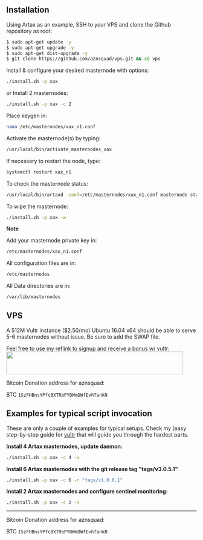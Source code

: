 ## Installation

Using Artax as an example, SSH to your VPS and clone the Github repository as root:

```bash
$ sudo apt-get update -y
$ sudo apt-get upgrade -y
$ sudo apt-get dist-upgrade -y
$ git clone https://github.com/aznsquad/vps.git && cd vps
```

Install & configure your desired masternode with options:

```bash
./install.sh -p xax
```

or Install 2 masternodes:
```bash
./install.sh -p xax -c 2
```

Place keygen in:
```bash
nano /etc/masternodes/xax_n1.conf
```

Activate the masternode(s) by typing:
```bash
/usr/local/bin/activate_masternodes_xax
```

If necessary to restart the node, type:
```bash
systemctl restart xax_n1
```

To check the masternode status:
```bash
/usr/local/bin/artaxd -conf=/etc/masternodes/xax_n1.conf masternode status
```

To wipe the masternode:
```bash
./install.sh -p xax -w
```

**Note**

Add your masternode private key in:
```bash
/etc/masternodes/xax_n1.conf
```

All configuration files are in:
```bash
/etc/masternodes
```

All Data directories are in:
```bash
/var/lib/masternodes
```

## VPS

A 512M Vultr instance ($2.50/mo) Ubuntu 16.04 x64 should be able to serve 5-6 masternodes without issue. Be sure to add the SWAP file.

Feel free to use my reflink to signup and receive a bonus w/ vultr:
<a href="https://www.vultr.com/?ref=7282775"><img src="https://www.vultr.com/media/banner_2.png" width="468" height="60"></a>

Bitcoin Donation address for aznsquad:

BTC ```1SzFHBnsYPfcBXTRbPYDWmDWfEvhTankN```


## Examples for typical script invocation

These are only a couple of examples for typical setups. Check my [easy step-by-step guide for [vultr](/docs/masternode_vps.md) that will guide you through the hardest parts.


**Install 4 Artax masternodes, update daemon:**

```bash
./install.sh -p xax -c 4 -u
```

**Install 6 Artax masternodes with the git release tag "tags/v3.0.5.1"**

```bash
./install.sh -p xax -c 6 -r "tags/v1.0.0.1"
```

**Install 2 Artax masternodes and configure sentinel monitoring:**

```bash
./install.sh -p xax -c 2 -s
```

---

Bitcoin Donation address for aznsquad:

BTC ```1SzFHBnsYPfcBXTRbPYDWmDWfEvhTankN```
